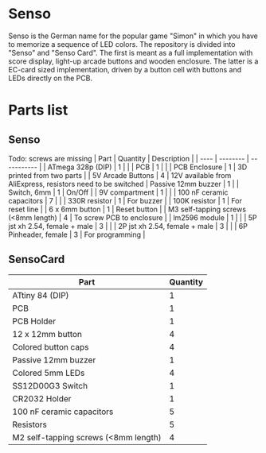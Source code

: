 # Senso

Senso is the German name for the popular game "Simon" in which you have to memorize a sequence of LED colors.
The repository is divided into "Senso" and "Senso Card".
The first is meant as a full implementation with score display, light-up arcade buttons and wooden enclosure.
The latter is a EC-card sized implementation, driven by a button cell with buttons and LEDs directly on the PCB.

# Parts list

## Senso
Todo: screws are missing
| Part | Quantity | Description |
| ---- | -------- | ----------- |
| ATmega 328p (DIP) | 1 | |
| PCB       | 1 | |
| PCB Enclosure | 1 | 3D printed from two parts |
| 5V Arcade Buttons | 4 | 12V available from AliExpress, resistors need to be switched
| Passive 12mm buzzer | 1 |
| Switch, 6mm | 1 | On/Off |
| 9V compartment | 1 | |
| 100 nF ceramic capacitors | 7 | |
| 330R resistor | 1 | For buzzer |
| 100K resistor | 1 | For reset line |
| 6 x 6mm button | 1 | Reset button |
| M3 self-tapping screws (<8mm length) | 4 | To screw PCB to enclosure |
| lm2596 module | 1 | |
| 5P jst xh 2.54, female + male | 3 | |
| 2P jst xh 2.54, female + male | 3 | |
| 6P Pinheader, female | 3 | For programming |


## SensoCard

| Part | Quantity |
| ---- | -------- |
| ATtiny 84 (DIP) | 1 |
| PCB       | 1 |
| PCB Holder | 1 |
| 12 x 12mm button | 4 |
| Colored button caps | 4 |
| Passive 12mm buzzer | 1 |
| Colored 5mm LEDs | 4 |
| SS12D00G3 Switch | 1 |
| CR2032 Holder | 1 |
| 100 nF ceramic capacitors | 5 |
| Resistors | 5 |
| M2 self-tapping screws (<8mm length) | 4 |
